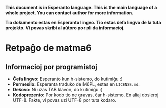 **This document is in Esperanto language. This is the main language of a whole project. You can contact author for more information.**

**Tia dokumento estas en Esperanto lingvo. Tio estas ĉefa lingvo de la tuta projekto. Vi povas skribi al aŭtoro por pli da informacioj.**

Retpaĝo de matma6
=================

Informacioj por programistoj
----------------------------

- **Ĉefa lingvo:** Esperanto kun h-sistemo, do kutimiĝu :)
- **Permesilo:** Esperanta traduko de M6PL, estas en `LICENSE.md`.
- **Deŝovo:** Ni uzas TAB klavon, do kutimiĝu :)
- **Kodoprezento:** Por kodo tio ne gravas, ĉar h-sistemo. En aliaj dosieroj UTF-8. Fakte, vi povas uzi UTF-8 por tuta kodaro.
